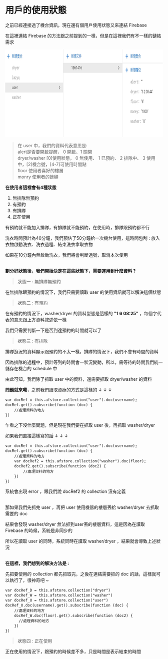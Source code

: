 # 用戶的使用狀態

之前已經連接過了機台資訊，現在還有個用戶使用狀態又來連結 Firebase 

在這裡連結 Firebase 的方法跟之前提到的一樣，但是在這裡我們有不一樣的鏈結需求

<img src="教程圖片/1575250392829.jpg" width="800px" height="280px">

>在 user 中，我們的資料代表意思是:\
alert是否要開啟提醒， 0 開啟、1 關閉\
dryer/washer [0]使用狀態， 0 無使用、 1 已預約、 2 排隊中、 3 使用中，[2]機台號，[4-7]可使用時間點\
floor 使用者喜好的樓層\
monry 使用者的餘額

**在使用者這裡會有4種狀態**
1. 無排隊無預約
2. 有預約
3. 有排隊
4. 正在使用

有預約就不能加入排隊，有排隊就不能預約，在使用時，排隊跟預約都不行

洗衣時間預計為40分鐘，我們預估了50分鐘給一次機台使用，這時間包刮 : 放入衣物啟動洗衣、洗衣過程、結束洗衣拿取衣物

如果在10分鐘內無啟動洗衣，我們將會判斷過號，取消本次使用

\
**劃分好狀態後，我們開始決定在這些狀態下，需要運用到什麼資料 ?**

> 狀態一 : 無排隊無預約

在無排隊跟預約的情況下，我們只需要讀取 user 的使用資訊就可以解決這個狀態

> 狀態二 : 有預約

在有預約的情況下，washer/dryer 的資料型態是這樣的 **"1 6 08:25"** ，每個字代表的意思跟上方資料敘述依一樣

我們只需要判斷一下是否到達預約的時間就可以了

> 狀態三 : 有排隊

排隊逛況的資料顯示跟預約的不太一樣，排隊的情況下，我們不會有時間的資料

因為排隊的過程中，預計等到的時間會一狀況變動，所以，需等待的時間我們統一儲存在機台的 schedule 中

由此可知，我們除了抓取 user 中的資料，還需要抓取 dryer/washer 的資料

**問題就來嘞**，之前我們讀取資療的方式是這樣的 ↓ ↓ ↓
        
    var docRef = this.afstore.collection("user").doc(username);
    docRef.get().subscribe(function (doc) {
        //處理資料的地方
    })

乍看之下沒什麼問題，但是現在我們要在抓取 user 後，再抓取 washer/dryer 

如果我們直接這樣寫的話 ↓ ↓ ↓

    var docRef = this.afstore.collection("user").doc(username);
    docRef.get().subscribe(function (doc) {
        //處理資料的地方
        var docRef2 = this.afstore.collection("washer").doc(floor);
        docRef2.get().subscribe(function (doc2) {
            //處理資料的地方
        })
    })

系統會出現 error ，跟我們說 docRef2 的 collection 沒有定義

\
那如果我們先抓完 user ，再把 user 使用機器的樓層丟給 washer/dryer 去抓取需要的 doc 

結果會發現 washer/dryer 無法抓到user丟的樓層資料，這是因為在讀取 Firebase 的時候，系統是非同步的

所以在讀取 user 的同時，系統同時在讀取 washer/dryer ，結果就會導致上述狀況

\
**在這裡，我們想到的解決方法是 :**

先把要使用的 collection 都先抓取完，之後在連結需要抓的 doc 的話，這樣就可以執行了，很神奇吧 ~

    var docRef_D = this.afstore.collection("dryer")
    var docRef_W = this.afstore.collection("washer")
    var docRef_U = this.afstore.collection("user")
    docRef_U.doc(username).get().subscribe(function (doc) {
        //處理資料的地方
        docRef_W.doc(floor).get().subscribe(function (doc2) {
          //處理資料的地方
        })
    })

> 狀態四 : 正在使用

正在使用的情況下，跟預約的時候差不多，只是時間是表示結束的時間








